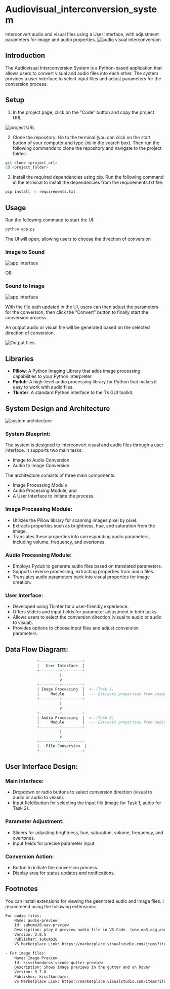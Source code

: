 # Audiovisual_interconversion_system
Interconvert audio and visual files using a User Interface, with adjustment parameters for image and audio properties.
![audio visual interconversion](./assets/audio-visual-image.png)

## Introduction
The Audiovisual Interconversion System is a Python-based application that allows users to convert visual and audio files into each other. The system provides a user interface to select input files and adjust parameters for the conversion process.

## Setup
1. In the project page, click on the "Code" button and copy the project URL.

![project URL](./assets/github_screenshot.png)

2. Clone the repository: Go to the terminal (you can click on the start button of your computer and type `CMD` in the search box). Then run the following commands to clone the repository and navigate to the project folder:
```bash
git clone <project_url>
cd <project_folder>
```
3. Install the required dependencies using pip. Run the following command in the terminal to install the dependencies from the requirements.txt file:
```bash
pip install -r requirements.txt
```

## Usage
Run the following command to start the UI:
```bash
python app.py
```
The UI will open, allowing users to choose the direction of conversion
### Image to Sound
![app interface](./assets/image_to_sound.png)

OR

### Sound to Image
![app interface](./assets/file_path.png)

With the file path updated in the UI, users can then adjust the parameters for the conversion, then click the "Convert" button to finally start the conversion process.

An output audio or visual file will be generated based on the selected direction of conversion.

![Output files](./assets/output_files.png)

## Libraries
- **Pillow**: A Python Imaging Library that adds image processing capabilities to your Python interpreter.
- **Pydub**: A high-level audio processing library for Python that makes it easy to work with audio files.
- **Tkinter**: A standard Python interface to the Tk GUI toolkit.

## System Design and Architecture
![system architecture](./assets/Audiovisual_interconversion_system.png)
### System Blueprint:
The system is designed to interconvert visual and audio files through a user interface. It supports two main tasks:
- Image to Audio Conversion
- Audio to Image Conversion

The architecture consists of three main components:
- Image Processing Module
- Audio Processing Module, and
- A User Interface to initiate the process.

### Image Processing Module:
- Utilizes the Pillow library for scanning images pixel by pixel.
- Extracts properties such as brightness, hue, and saturation from the image.
- Translates these properties into corresponding audio parameters, including volume, frequency, and overtones.

### Audio Processing Module:
- Employs Pydub to generate audio files based on translated parameters.
- Supports reverse processing, extracting properties from audio files.
- Translates audio parameters back into visual properties for image creation.

### User Interface:
- Developed using Tkinter for a user-friendly experience.
- Offers sliders and input fields for parameter adjustment in both tasks.
- Allows users to select the conversion direction (visual to audio or audio to visual).
- Provides options to choose input files and adjust conversion parameters.

## Data Flow Diagram:
```sql
              +-------------------+
              |   User Interface  |
              +---------+---------+
                        |
                        v
              +---------+---------+
              | Image Processing  |  <--(Task 1)
              |     Module        |  --- Extracts properties from images
              +---------+---------+
                        |
                        v
              +---------+---------+
              | Audio Processing  |  <--(Task 2)
              |     Module        |  --- Extracts properties from audio
              +---------+---------+
                        |
                        v
              +-------------------+
              |   File Conversion  |
              +-------------------+
```

## User Interface Design:
### Main Interface:
- Dropdown or radio buttons to select conversion direction (visual to audio or audio to visual).
- Input field/button for selecting the input file (image for Task 1, audio for Task 2).

### Parameter Adjustment:
- Sliders for adjusting brightness, hue, saturation, volume, frequency, and overtones.
- Input fields for precise parameter input.

### Conversion Action:
- Button to initiate the conversion process.
- Display area for status updates and notifications.

## Footnotes
You can install extensions for viewing the geenrated audio and image files. I recommend using the following extensions:
```txt
For audio files:
    Name: audio-preview
    Id: sukumo28.wav-preview
    Description: play & preview audio file in VS Code. (wav,mp3,ogg,aac,flac,...etc)
    Version: 2.0.5
    Publisher: sukumo28
    VS Marketplace Link: https://marketplace.visualstudio.com/items?itemName=sukumo28.wav-preview

- For image files:
    Name: Image Preview
    Id: kisstkondoros.vscode-gutter-preview
    Description: Shows image previews in the gutter and on hover
    Version: 0.7.0
    Publisher: kisstkondoros
    VS Marketplace Link: https://marketplace.visualstudio.com/items?itemName=kisstkondoros.vscode-gutter-preview
```
